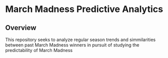 # March Madness Predictive Analytics

## Overview

This repository seeks to analyze regular season trends and simmilarities between past March Madness winners in pursuit of studying the predictability of March Madness
